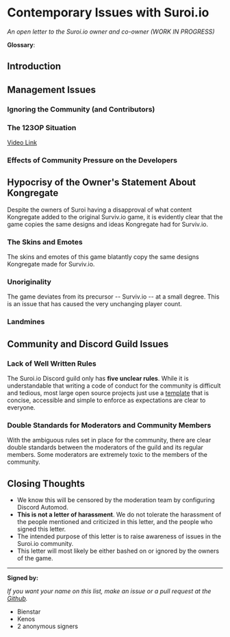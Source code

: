 # Contemporary Issues with Suroi.io

*An open letter to the Suroi.io owner and co-owner (WORK IN PROGRESS)*

**Glossary**:
<ul id="glossary"></ul>

## Introduction

## Management Issues

### Ignoring the Community (and Contributors)

### The 123OP Situation

[Video Link](https://www.youtube.com/watch?v=27HQq6dNqKw)

### Effects of Community Pressure on the Developers

## Hypocrisy of the Owner's Statement About Kongregate

Despite the owners of Suroi having a disapproval of what content Kongregate added to the original Surviv.io game, it is evidently clear that the game copies the same designs and ideas Kongregate had for Surviv.io.

### The Skins and Emotes

The skins and emotes of this game blatantly copy the same designs Kongregate made for Surviv.io.

### Unoriginality

The game deviates from its precursor -- Surviv.io -- at a small degree. This is an issue that has caused the very unchanging player count.

### Landmines

## Community and Discord Guild Issues

### Lack of Well Written Rules

The Suroi.io Discord guild only has **five unclear rules**. While it is understandable that writing a code of conduct for the community is difficult and tedious, most large open source projects just use a [template](https://www.contributor-covenant.org/) that is concise, accessible and simple to enforce as expectations are clear to everyone.

### Double Standards for Moderators and Community Members

With the ambiguous rules set in place for the community, there are clear double standards between the moderators of the guild and its regular members. Some moderators are extremely toxic to the members of the community.

## Closing Thoughts

- We know this will be censored by the moderation team by configuring Discord Automod.
- **This is not a letter of harassment**. We do not tolerate the harassment of the people mentioned and criticized in this letter, and the people who signed this letter.
- The intended purpose of this letter is to raise awareness of issues in the Suroi.io community.
- This letter will most likely be either bashed on or ignored by the owners of the game.

---

**Signed by:**

*If you want your name on this list, make an issue or a pull request at the [Github](https://github.com/kenos1/save-suroi-together).*

- Bienstar
- Kenos
- 2 anonymous signers
